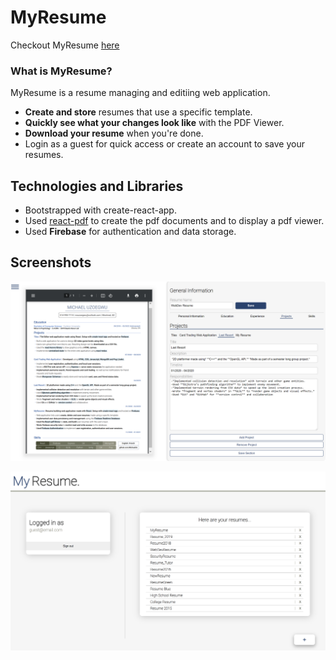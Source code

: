 # MyResume
Checkout MyResume [here](https://myresume-2e851.web.app/)

### What is MyResume?

MyResume is a resume managing and editiing web application.

- **Create and store** resumes that use a specific template.
- **Quickly see what your changes look like** with the PDF Viewer. 
- **Download your resume** when you're done. 
- Login as a guest for quick access or create an account to save your resumes.

## Technologies and Libraries

- Bootstrapped with create-react-app.
- Used [react-pdf](https://react-pdf.org/) to create the pdf documents and to display a pdf viewer.
- Used **Firebase** for authentication and data storage.

## Screenshots
![editor](myresume_screenshot_1.png)

![home](myresume_screenshot_2.png)
